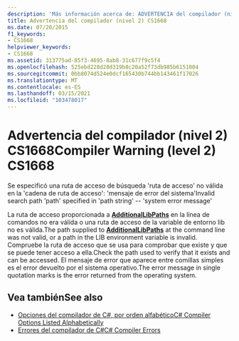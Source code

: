 ```yaml
---
description: 'Más información acerca de: ADVERTENCIA del compilador (nivel 2) CS1668'
title: Advertencia del compilador (nivel 2) CS1668
ms.date: 07/20/2015
f1_keywords:
- CS1668
helpviewer_keywords:
- CS1668
ms.assetid: 313775ad-85f3-4695-8ab8-31c677f9c5f4
ms.openlocfilehash: 525ebd228d28d319b8c20a52f73db985b6151004
ms.sourcegitcommit: 0bb8074d524e0dcf165430b744bb143461f17026
ms.translationtype: MT
ms.contentlocale: es-ES
ms.lasthandoff: 03/15/2021
ms.locfileid: "103478017"
---
```

# <a name="compiler-warning-level-2-cs1668"></a><span data-ttu-id="a25fd-103">Advertencia del compilador (nivel 2) CS1668</span><span class="sxs-lookup"><span data-stu-id="a25fd-103">Compiler Warning (level 2) CS1668</span></span>

<span data-ttu-id="a25fd-104">Se especificó una ruta de acceso de búsqueda 'ruta de acceso' no válida en la 'cadena de ruta de acceso': 'mensaje de error del sistema'</span><span class="sxs-lookup"><span data-stu-id="a25fd-104">Invalid search path 'path' specified in 'path string' --  'system error message'</span></span>  
  
 <span data-ttu-id="a25fd-105">La ruta de acceso proporcionada a [**AdditionalLibPaths**](../language-reference/compiler-options/advanced.md#additionallibpaths) en la línea de comandos no era válida o una ruta de acceso de la variable de entorno lib no es válida.</span><span class="sxs-lookup"><span data-stu-id="a25fd-105">The path supplied to [**AdditionalLibPaths**](../language-reference/compiler-options/advanced.md#additionallibpaths) at the command line was not valid, or a path in the LIB environment variable is invalid.</span></span> <span data-ttu-id="a25fd-106">Compruebe la ruta de acceso que se usa para comprobar que existe y que se puede tener acceso a ella.</span><span class="sxs-lookup"><span data-stu-id="a25fd-106">Check the path used to verify that it exists and can be accessed.</span></span> <span data-ttu-id="a25fd-107">El mensaje de error que aparece entre comillas simples es el error devuelto por el sistema operativo.</span><span class="sxs-lookup"><span data-stu-id="a25fd-107">The error message in single quotation marks is the error returned from the operating system.</span></span>  
  
## <a name="see-also"></a><span data-ttu-id="a25fd-108">Vea también</span><span class="sxs-lookup"><span data-stu-id="a25fd-108">See also</span></span>

- [<span data-ttu-id="a25fd-109">Opciones del compilador de C#, por orden alfabético</span><span class="sxs-lookup"><span data-stu-id="a25fd-109">C# Compiler Options Listed Alphabetically</span></span>](../language-reference/compiler-options/listed-alphabetically.md)
- [<span data-ttu-id="a25fd-110">Errores del compilador de C#</span><span class="sxs-lookup"><span data-stu-id="a25fd-110">C# Compiler Errors</span></span>](../language-reference/compiler-messages/index.md)
